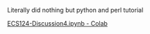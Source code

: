 Literally did nothing but python and perl tutorial

[ECS124-Discussion4.ipynb - Colab](https://colab.research.google.com/drive/1kEW2pxWJgk551DmwUPe1XN04W9Krmb-a#scrollTo=p7bJwM7Szsg8)